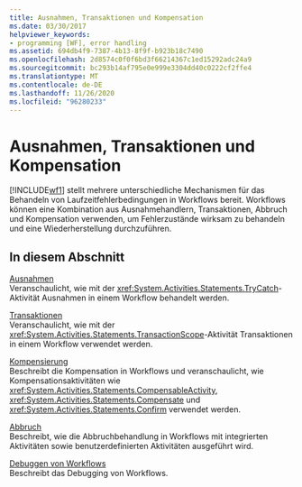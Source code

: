 ```yaml
---
title: Ausnahmen, Transaktionen und Kompensation
ms.date: 03/30/2017
helpviewer_keywords:
- programming [WF], error handling
ms.assetid: 694db4f9-7387-4b13-8f9f-b923b18c7490
ms.openlocfilehash: 2d8574c0f0f6bd3f66214367c1ed15292adc24a9
ms.sourcegitcommit: bc293b14af795e0e999e3304dd40c0222cf2ffe4
ms.translationtype: MT
ms.contentlocale: de-DE
ms.lasthandoff: 11/26/2020
ms.locfileid: "96280233"
---
```

# <a name="exceptions-transactions-and-compensation"></a>Ausnahmen, Transaktionen und Kompensation

[!INCLUDE[wf1](../../../includes/wf1-md.md)] stellt mehrere unterschiedliche Mechanismen für das Behandeln von Laufzeitfehlerbedingungen in Workflows bereit. Workflows können eine Kombination aus Ausnahmehandlern, Transaktionen, Abbruch und Kompensation verwenden, um Fehlerzustände wirksam zu behandeln und eine Wiederherstellung durchzuführen.  
  
## <a name="in-this-section"></a>In diesem Abschnitt  

 [Ausnahmen](exceptions.md)  
 Veranschaulicht, wie mit der <xref:System.Activities.Statements.TryCatch>-Aktivität Ausnahmen in einem Workflow behandelt werden.  
  
 [Transaktionen](workflow-transactions.md)  
 Veranschaulicht, wie mit der <xref:System.Activities.Statements.TransactionScope>-Aktivität Transaktionen in einem Workflow verwendet werden.  
  
 [Kompensierung](compensation.md)  
 Beschreibt die Kompensation in Workflows und veranschaulicht, wie Kompensationsaktivitäten wie <xref:System.Activities.Statements.CompensableActivity>, <xref:System.Activities.Statements.Compensate> und <xref:System.Activities.Statements.Confirm> verwendet werden.  
  
 [Abbruch](modeling-cancellation-behavior-in-workflows.md)  
 Beschreibt, wie die Abbruchbehandlung in Workflows mit integrierten Aktivitäten sowie benutzerdefinierten Aktivitäten ausgeführt wird.  
  
 [Debuggen von Workflows](debugging-workflows.md)  
 Beschreibt das Debugging von Workflows.
